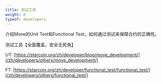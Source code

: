 ```yaml
---
title: 测试工具
weight: 8
typeof: developers
---
```


介绍Move的Unit Test和Functional Test，如何通过测试来保障合约的正确性。

<!--more-->

测试工具【全面覆盖，安全无死角】

UT: [https://starcoin.org/zh/developer/blog/move_development/](/zh/developers/others/move_development/)

FT: [https://starcoin.org/zh/developer/functional_test/functional_test/](/zh/developers/others/functional_test/)
